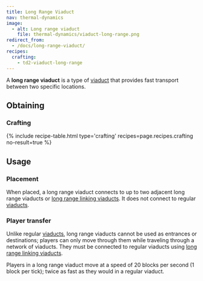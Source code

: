 ```yaml
---
title: Long Range Viaduct
nav: thermal-dynamics
image:
  - alt: Long range viaduct
    file: thermal-dynamics/viaduct-long-range.png
redirect_from:
  - /docs/long-range-viaduct/
recipes:
  crafting:
    - td2-viaduct-long-range
---
```


A **long range viaduct** is a type of [viaduct](/docs/thermal-dynamics/viaduct/) that provides
fast transport between two specific locations.


Obtaining
---------

### Crafting
{% include recipe-table.html type='crafting' recipes=page.recipes.crafting no-result=true %}


Usage
-----

### Placement
When placed, a long range viaduct connects to up to two adjacent long range
viaducts or [long range linking viaducts](/docs/thermal-dynamics/long-range-linking-viaduct/). It
does not connect to regular [viaducts](/docs/thermal-dynamics/viaduct/).

### Player transfer
Unlike regular [viaducts](/docs/thermal-dynamics/viaduct/), long range viaducts cannot be used as
entrances or destinations; players can only move through them while traveling
through a network of viaducts. They must be connected to regular viaducts using
[long range linking viaducts](/docs/thermal-dynamics/long-range-linking-viaduct/).

Players in a long range viaduct move at a speed of 20 blocks per second (1 block
per tick); twice as fast as they would in a regular viaduct.
